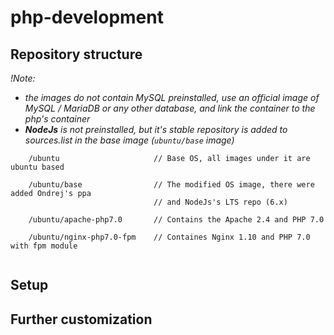 # php-development

## Repository structure

*!Note:*
- *the images do not contain MySQL preinstalled, use an official image of MySQL / MariaDB 
or any other database, and link the container to the php's container*
- ***NodeJs** is not preinstalled, but it's stable repository is added to sources.list in the 
base image (`ubuntu/base` image)*

```
    /ubuntu                     // Base OS, all images under it are ubuntu based
    
    /ubuntu/base                // The modified OS image, there were added Ondrej's ppa 
                                // and NodeJs's LTS repo (6.x)
                                
    /ubuntu/apache-php7.0       // Contains the Apache 2.4 and PHP 7.0 
    
    /ubuntu/nginx-php7.0-fpm    // Containes Nginx 1.10 and PHP 7.0 with fpm module
    
```  


## Setup




## Further customization 